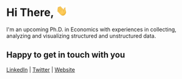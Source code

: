 <h1>Hi There, <img  src="https://raw.githubusercontent.com/ABSphreak/ABSphreak/master/gifs/Hi.gif" width="30px"></h1>

I'm an upcoming Ph.D. in Economics with experiences in collecting, analyzing and visualizing structured and unstructured data. 

## Happy to get in touch with you
[LinkedIn](https://www.linkedin.com/in/alexanderlammers/) | [Twitter](https://twitter.com/4lexLammers) | [Website](https://www.alexanderlammers.net/)

<!--
**4lexLammers/4lexLammers** is a ✨ _special_ ✨ repository because its `README.md` (this file) appears on your GitHub profile.

Here are some ideas to get you started:

- 🔭 I’m currently working on ...
- 🌱 I’m currently learning ...
- 👯 I’m looking to collaborate on ...
- 🤔 I’m looking for help with ...
- 💬 Ask me about ...
- 📫 How to reach me: ...
- 😄 Pronouns: ...
- ⚡ Fun fact: ...
-->
